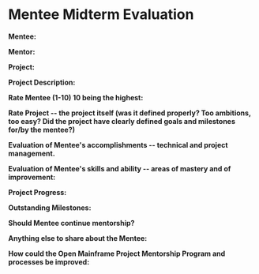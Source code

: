 # Mentee Midterm Evaluation

**Mentee:**

**Mentor:**

**Project:**

**Project Description:**


**Rate Mentee (1-10) 10 being the highest:**


**Rate Project -- the project itself (was it defined properly? Too ambitions, too easy? Did the project have clearly defined goals and milestones for/by the mentee?)**


**Evaluation of Mentee's accomplishments -- technical and project management.**


**Evaluation of Mentee's skills and ability -- areas of mastery and of improvement:**


**Project Progress:**


**Outstanding Milestones:**


**Should Mentee continue mentorship?**


**Anything else to share about the Mentee:**


**How could the Open Mainframe Project Mentorship Program and processes be improved:**
